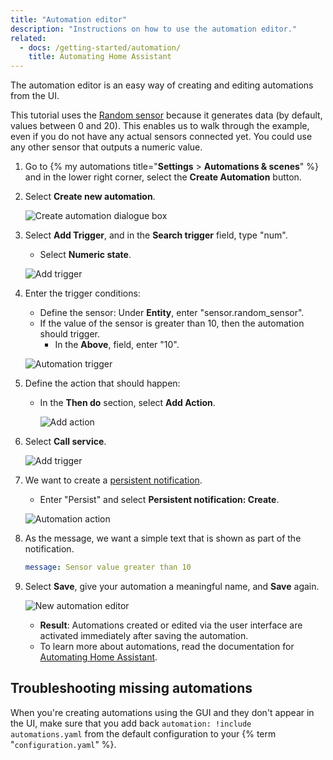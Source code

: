 ```yaml
---
title: "Automation editor"
description: "Instructions on how to use the automation editor."
related:
  - docs: /getting-started/automation/
    title: Automating Home Assistant
---
```


The automation editor is an easy way of creating and editing automations from the UI.

This tutorial uses the [Random sensor](/integrations/random#sensor) because it generates data (by default, values between 0 and 20). This enables us to walk through the example, even if you do not have any actual sensors connected yet. You could use any other sensor that outputs a numeric value.

1. Go to {% my automations title="**Settings** > **Automations & scenes**" %} and in the lower right corner, select the **Create Automation** button.
2. Select **Create new automation**.

    ![Create automation dialogue box](/images/docs/automation-editor/create-automation.png)

3. Select **Add Trigger**, and in the **Search trigger** field, type "num".
   - Select **Numeric state**.

    ![Add trigger](/images/docs/automation-editor/add-trigger-to-automation.png)

4. Enter the trigger conditions:
   - Define the sensor: Under **Entity**, enter "sensor.random_sensor".
   - If the value of the sensor is greater than 10, then the automation should trigger.
     - In the **Above**, field, enter "10".

    ![Automation trigger](/images/docs/automation-editor/new-trigger.png)

5. Define the action that should happen:
   - In the **Then do** section, select **Add Action**.

     ![Add action](/images/docs/automation-editor/add_action.png)

6. Select **Call service**.

    ![Add trigger](/images/docs/automation-editor/new-action.png)

7. We want to create a [persistent notification](/integrations/persistent_notification/).
   - Enter "Persist" and select **Persistent notification: Create**.

    ![Automation action](/images/docs/automation-editor/send-notification.png)

8. As the message, we want a simple text that is shown as part of the notification.

    ```yaml
    message: Sensor value greater than 10
    ```

9. Select **Save**, give your automation a meaningful name, and **Save** again.

    ![New automation editor](/images/docs/automation-editor/new-automation.png)

    - **Result**: Automations created or edited via the user interface are activated immediately after saving the automation.
    - To learn more about automations, read the documentation for [Automating Home Assistant](/getting-started/automation/).

## Troubleshooting missing automations

When you're creating automations using the GUI and they don't appear in the UI, make sure that you add back `automation: !include automations.yaml` from the default configuration to your {% term "`configuration.yaml`" %}.
